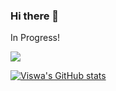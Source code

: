 ### Hi there 👋

In Progress!

![](https://komarev.com/ghpvc/?username=ViswanathaReddyGajjala&color=blueviolet)

<!-- https://github.com/anuraghazra/github-readme-stats 
https://github.com/antonkomarev/github-profile-views-counter
--> 

[![Viswa's GitHub stats](https://github-readme-stats.vercel.app/api?username=ViswanathaReddyGajjala)](https://github.com/ViswanathaReddyGajjala/github-readme-stats)

<!--
**ViswanathaReddyGajjala/ViswanathaReddyGajjala** is a ✨ _special_ ✨ repository because its `README.md` (this file) appears on your GitHub profile.

Here are some ideas to get you started:

- 🔭 I’m currently working on ...
- 🌱 I’m currently learning ...
- 👯 I’m looking to collaborate on ...
- 🤔 I’m looking for help with ...
- 💬 Ask me about ...
- 📫 How to reach me: ...
- 😄 Pronouns: ...
- ⚡ Fun fact: ...
-->
